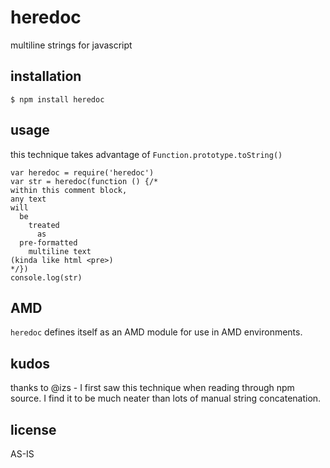 # heredoc
multiline strings for javascript

## installation

    $ npm install heredoc

## usage

this technique takes advantage of `Function.prototype.toString()`

    var heredoc = require('heredoc')
    var str = heredoc(function () {/*
    within this comment block,
    any text
    will
      be
        treated
          as
      pre-formatted
        multiline text
    (kinda like html <pre>)
    */})
    console.log(str)

## AMD

`heredoc` defines itself as an AMD module for use in AMD environments.

## kudos

thanks to @izs - I first saw this technique when reading through npm source. I find it to be much neater than lots of manual string concatenation.

## license
AS-IS